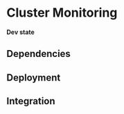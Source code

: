 <h1>Cluster Monitoring</h1>

__Dev state__

<h2>Dependencies</h2>

<h2>Deployment</h2>

<h2>Integration</h2>
